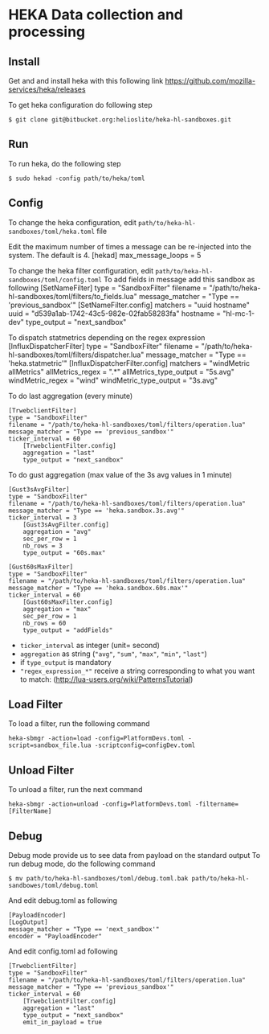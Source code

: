 HEKA Data collection and processing
===================================

Install
------------

Get and and install heka with this following link https://github.com/mozilla-services/heka/releases

To get heka configuration do following step

    $ git clone git@bitbucket.org:helioslite/heka-hl-sandboxes.git

Run
---

To run heka, do the following step

    $ sudo hekad -config path/to/heka/toml

Config
------
To change the heka configuration, edit `path/to/heka-hl-sandboxes/toml/heka.toml` file

Edit the maximum number of times a message can be re-injected into the system. The default is 4.
[hekad]
max_message_loops = 5


To change the heka filter configuration, edit `path/to/heka-hl-sandboxes/toml/config.toml`
To add fields in message add this sandbox as following
    [SetNameFilter]
    type = "SandboxFilter"
    filename = "/path/to/heka-hl-sandboxes/toml/filters/to_fields.lua"
    message_matcher = "Type == 'previous_sandbox'"
        [SetNameFilter.config]
        matchers = "uuid hostname"
        uuid = "d539a1ab-1742-43c5-982e-02fab58283fa"
        hostname = "hl-mc-1-dev"
        type_output = "next_sandbox"


To dispatch statmetrics depending on the regex expression
    [InfluxDispatcherFilter]
    type = "SandboxFilter"
    filename = "/path/to/heka-hl-sandboxes/toml/filters/dispatcher.lua"
    message_matcher = "Type == 'heka.statmetric'"
        [InfluxDispatcherFilter.config]
        matchers = "windMetric allMetrics"
        allMetrics_regex = ".*"
        allMetrics_type_output = "5s.avg"
        windMetric_regex = "wind"
        windMetric_type_output = "3s.avg"

To do last aggregation (every minute)

    [TrwebclientFilter]
    type = "SandboxFilter"
    filename = "/path/to/heka-hl-sandboxes/toml/filters/operation.lua"
    message_matcher = "Type == 'previous_sandbox'"
    ticker_interval = 60
        [TrwebclientFilter.config]
        aggregation = "last"
        type_output = "next_sandbox"

To do gust aggregation (max value of the 3s avg values in 1 minute)

    [Gust3sAvgFilter]
    type = "SandboxFilter"
    filename = "/path/to/heka-hl-sandboxes/toml/filters/operation.lua"
    message_matcher = "Type == 'heka.sandbox.3s.avg'"
    ticker_interval = 3
        [Gust3sAvgFilter.config]
        aggregation = "avg"
        sec_per_row = 1
        nb_rows = 3
        type_output = "60s.max"

    [Gust60sMaxFilter]
    type = "SandboxFilter"
    filename = "/path/to/heka-hl-sandboxes/toml/filters/operation.lua"
    message_matcher = "Type == 'heka.sandbox.60s.max'"
    ticker_interval = 60
        [Gust60sMaxFilter.config]
        aggregation = "max"
        sec_per_row = 1
        nb_rows = 60
        type_output = "addFields"

* `ticker_interval` as integer (unit= second)
* `aggregation` as string (`"avg"`, `"sum"`, `"max"`, `"min"`, `"last"`)
* if `type_output` is mandatory
* `"regex_expression_*"` receive a string corresponding to what you want to match: (http://lua-users.org/wiki/PatternsTutorial)

Load Filter
-----------

To load a filter, run the following command

    heka-sbmgr -action=load -config=PlatformDevs.toml -script=sandbox_file.lua -scriptconfig=configDev.toml

Unload Filter
-------------

To unload a filter, run the next command

    heka-sbmgr -action=unload -config=PlatformDevs.toml -filtername=[FilterName]

Debug
-----
Debug mode provide us to see data from payload on the standard output
To run debug mode, do the following command

    $ mv path/to/heka-hl-sandboxes/toml/debug.toml.bak path/to/heka-hl-sandbowes/toml/debug.toml

And edit debug.toml as following

    [PayloadEncoder]
    [LogOutput]
    message_matcher = "Type == 'next_sandbox'"
    encoder = "PayloadEncoder"

And edit config.toml ad following

    [TrwebclientFilter]
    type = "SandboxFilter"
    filename = "/path/to/heka-hl-sandboxes/toml/filters/operation.lua"
    message_matcher = "Type == 'previous_sandbox'"
    ticker_interval = 60
        [TrwebclientFilter.config]
        aggregation = "last"
        type_output = "next_sandbox"
        emit_in_payload = true
